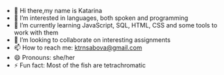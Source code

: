 - 👋 Hi there,my name is Katarina
- 👀 I’m interested in languages, both spoken and programming
- 🌱 I’m currently learning JavaScript, SQL, HTML, CSS and some tools to work with them
- 💞️ I’m looking to collaborate on interesting assignments
- 📫 How to reach me: ktrnsabova@gmail.com
- 😄 Pronouns: she/her
- ⚡ Fun fact: Most of the fish are tetrachromatic

<!---
kiddo510/kiddo510 is a ✨ special ✨ repository because its `README.md` (this file) appears on your GitHub profile.
You can click the Preview link to take a look at your changes.
--->
